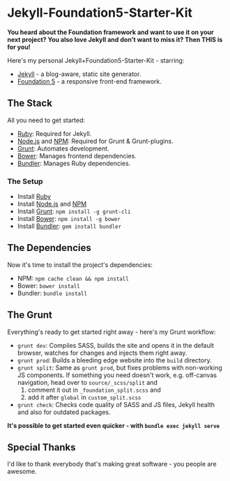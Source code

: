# Jekyll-Foundation5-Starter-Kit
**You heard about the Foundation framework and want to use it on your next project? You also love Jekyll and don't want to miss it? Then THIS is for you!**

Here's my personal Jekyll+Foundation5-Starter-Kit - starring:
+ [Jekyll](http://jekyllrb.com/) - a blog-aware, static site generator.
+ [Foundation 5](http://foundation.zurb.com/) - a responsive front-end framework.

## The Stack
All you need to get started:
- [Ruby](http://www.ruby-lang.org/): Required for Jekyll.
- [Node.js](http://nodejs.org/) and [NPM](https://npmjs.org/): Required for Grunt & Grunt-plugins.
- [Grunt](http://gruntjs.com/): Automates development.
- [Bower](http://bower.io/): Manages frontend dependencies.
- [Bundler](http://bundler.io/): Manages Ruby dependencies.

### The Setup
- Install [Ruby](https://www.ruby-lang.org/en/documentation/installation/)
- Install [Node.js](http://nodejs.org/) and [NPM](https://npmjs.org/)
- Install [Grunt](http://gruntjs.com/): `npm install -g grunt-cli`
- Install [Bower](http://bower.io/): `npm install -g bower`
- Install [Bundler](http://bundler.io/): `gem install bundler`

## The Dependencies
Now it's time to install the project's dependencies:
- NPM: `npm cache clean && npm install`
- Bower: `bower install`
- Bundler: `bundle install`

## The Grunt
Everything's ready to get started right away - here's my Grunt workflow:
- `grunt dev`: Compiles SASS, builds the site and opens it in the default browser, watches for changes and injects them right away.
- `grunt prod`: Builds a bleeding edge website into the `build` directory.
- `grunt split`: Same as `grunt prod`, but fixes problems with non-working JS components. If something you need doesn't work, e.g. off-canvas navigation, head over to `source/_scss/split` and
  1. comment it out in `_foundation_split.scss` and
  2. add it after `global` in `custom_split.scss`
- `grunt check`: Checks code quality of SASS and JS files, Jekyll health and also for outdated packages.

**It's possible to get started even quicker - with `bundle exec jekyll serve`**

## Special Thanks
I'd like to thank everybody that's making great software - you people are awesome.
